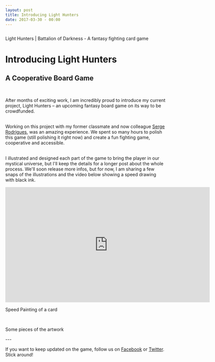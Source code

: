 ```yaml
---
layout: post
title: Introducing Light Hunters
date: 2017-03-30 - 00:00
---
```


<div class="img_row">
    <img class="col three" src="{{ site.baseurl }}/img/cover-Light-Hunters.jpg" alt="" title="Light Hunters"/><br/>
</div>
<p class="caption-blog">
Light Hunters | Battalion of Darkness - A fantasy fighting card game</p>

<div class="blog-content">
<h1 class="blog-title">Introducing Light Hunters</h1>

<h2>A Cooperative Board Game</h2>
<br/>
<p class="post-blog">After months of exciting work, I am incredibly proud to introduce my current project, Light Hunters – an upcoming fantasy board game on its way to be crowdfunded.<br/><br/>

Working on this project with my former classmate and now colleague <a href="http://www.dtda.fr">Serge Rodrigues</a>, was an amazing experience. We spent so many hours to polish this game (still polishing it right now) and create a fun fighting game, cooperative and accessible.<br/><br/>

I illustrated and designed each part of the game to bring the player in our mystical universe, but I'll keep the details for a longer post about the whole process. We'll soon release more infos, but for now, I am sharing a few snaps of the illustrations and the video below showing a speed drawing with black ink.</p>


<div class="videoWrapperOuter">
<div class="img_row videoWrapperInner">
<iframe class="videoWrapperInner" width="640" height="360" src="https://www.youtube.com/embed/l8LXOMG7oys?rel=0" frameborder="0" allowfullscreen></iframe>
</div>
</div>
<p class="caption-blog">
Speed Painting of a card</p>
<div class="img_row"><br/>
    <img class="col three" src="{{ site.baseurl }}/img/Light-Hunters-Drawings.jpg" alt="" title="Light Hunters Artwork"/><br/>
</div>
<p class="caption-blog">
Some pieces of the artwork</p>

<p class="caption-blog">---</p>

<p class="post-blog">If you want to keep updated on the game, follow us on <a href="https://www.facebook.com/DTDAGames/">Facebook</a> or <a href="https://twitter.com/DTDA_Games">Twitter</a>. Stick around!</p>

</div>